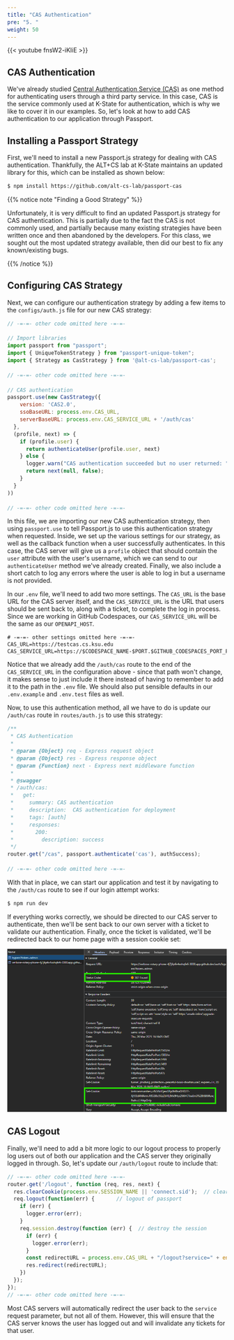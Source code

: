 ```yaml
---
title: "CAS Authentication"
pre: "5. "
weight: 50
---
```


{{< youtube fnsW2-iKliE >}}

## CAS Authentication

We've already studied [Central Authentication Service (CAS)](https://apereo.github.io/cas/7.1.x/index.html) as one method for authenticating users through a third party service. In this case, CAS is the service commonly used at K-State for authentication, which is why we like to cover it in our examples. So, let's look at how to add CAS authentication to our application through Passport.

## Installing a Passport Strategy

First, we'll need to install a new Passport.js strategy for dealing with CAS authentication. Thankfully, the ALT+CS lab at K-State maintains an updated library for this, which can be installed as shown below:

```bash {title="terminal"}
$ npm install https://github.com/alt-cs-lab/passport-cas
```

{{% notice note "Finding a Good Strategy" %}}

Unfortunately, it is very difficult to find an updated Passport.js strategy for CAS authentication. This is partially due to the fact the CAS is not commonly used, and partially because many existing strategies have been written once and then abandoned by the developers. For this class, we sought out the most updated strategy available, then did our best to fix any known/existing bugs. 

{{% /notice %}}

## Configuring CAS Strategy

Next, we can configure our authentication strategy by adding a few items to the `configs/auth.js` file for our new CAS strategy:

```js {title="configs/auth.js" hl_lines="6"}
// -=-=- other code omitted here -=-=-

// Import libraries
import passport from "passport";
import { UniqueTokenStrategy } from "passport-unique-token";
import { Strategy as CasStrategy } from '@alt-cs-lab/passport-cas';

// -=-=- other code omitted here -=-=-

// CAS authentication
passport.use(new CasStrategy({
    version: 'CAS2.0',
    ssoBaseURL: process.env.CAS_URL,
    serverBaseURL: process.env.CAS_SERVICE_URL + '/auth/cas'
  },
  (profile, next) => {
    if (profile.user) {
      return authenticateUser(profile.user, next)
    } else {
      logger.warn("CAS authentication succeeded but no user returned: " + JSON.stringify(profile));
      return next(null, false);
    }
  }
))

// -=-=- other code omitted here -=-=-
```

In this file, we are importing our new CAS authentication strategy, then using `passport.use` to tell Passport.js to use this authentication strategy when requested. Inside, we set up the various settings for our strategy, as well as the callback function when a user successfully authenticates. In this case, the CAS server will give us a `profile` object that should contain the `user` attribute with the user's username, which we can send to our `authenticateUser` method we've already created. Finally, we also include a short catch to log any errors where the user is able to log in but a username is not provided.

In our `.env` file, we'll need to add two more settings. The `CAS_URL` is the base URL for the CAS server itself, and the `CAS_SERVICE_URL` is the URL that users should be sent back to, along with a ticket, to complete the log in process. Since we are working in GitHub Codespaces, our `CAS_SERVICE_URL` will be the same as our `OPENAPI_HOST`. 

```env {title=".env"}
# -=-=- other settings omitted here -=-=-
CAS_URL=https://testcas.cs.ksu.edu
CAS_SERVICE_URL=https://$CODESPACE_NAME-$PORT.$GITHUB_CODESPACES_PORT_FORWARDING_DOMAIN
```
Notice that we already add the `/auth/cas` route to the end of the `CAS_SERVICE_URL` in the configuration above - since that path won't change, it makes sense to just include it there instead of having to remember to add it to the path in the `.env` file. We should also put sensible defaults in our `.env.example` and `.env.test` files as well.

Now, to use this authentication method, all we have to do is update our `/auth/cas` route in `routes/auth.js` to use this strategy:

```js {title="routes/auth.js" hl_lines="18"}
/**
 * CAS Authentication
 *
 * @param {Object} req - Express request object
 * @param {Object} res - Express response object
 * @param {Function} next - Express next middleware function
 *
 * @swagger
 * /auth/cas:
 *   get:
 *     summary: CAS authentication
 *     description:  CAS authentication for deployment
 *     tags: [auth]
 *     responses:
 *       200:
 *         description: success
 */
router.get("/cas", passport.authenticate('cas'), authSuccess);

// -=-=- other code omitted here -=-=-
```

With that in place, we can start our application and test it by navigating to the `/auth/cas` route to see if our login attempt works:

```bash {title="terminal"}
$ npm run dev
```

If everything works correctly, we should be directed to our CAS server to authenticate, then we'll be sent back to our own server with a ticket to validate our authentication. Finally, once the ticket is validated, we'll be redirected back to our home page with a session cookie set:

![CAS Login with Cookie Set](/images/examples/04/auth_9.png)

## CAS Logout

Finally, we'll need to add a bit more logic to our logout process to properly log users out of both our application and the CAS server they originally logged in through. So, let's update our `/auth/logout` route to include that:

```js {title="routes/auth.js" hl_lines="12-13"}
// -=-=- other code omitted here -=-=-
router.get('/logout', function (req, res, next) {
  res.clearCookie(process.env.SESSION_NAME || 'connect.sid');  // clear the session cookie
  req.logout(function(err) {       // logout of passport
    if (err) {
      logger.error(err);
    }
    req.session.destroy(function (err) {  // destroy the session
      if (err) {
        logger.error(err);
      }
      const redirectURL = process.env.CAS_URL + "/logout?service=" + encodeURIComponent(process.env.CAS_SERVICE_URL)
      res.redirect(redirectURL);
    })
  });
});
// -=-=- other code omitted here -=-=-
```

Most CAS servers will automatically redirect the user back to the `service` request parameter, but not all of them. However, this will ensure that the CAS server knows the user has logged out and will invalidate any tickets for that user. 

